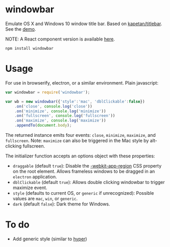 # windowbar

Emulate OS X and Windows 10 window title bar. Based on [kapetan/titlebar](https://github.com/kapetan/titlebar). See the [demo](http://katacarbix.xyz/windowbar/demo/index.html).

NOTE: A React component version is available [here](https://github.com/katacarbix/windowbar/tree/windowbar-react).

`npm install windowbar`

# Usage

For use in browserify, electron, or a similar environment. Plain javascript:

```javascript
var windowbar = require('windowbar');

var wb = new windowbar({'style':'mac', 'dblClickable':false})
	.on('close', console.log('close'))
	.on('minimize', console.log('minimize'))
	.on('fullscreen', console.log('fullscreen'))
	.on('maximize', console.log('maximize'))
	.appendTo(document.body);
```

The returned instance emits four events: `close`, `minimize`, `maximize`, and `fullscreen`. Note: `maximize` can also be triggered in the Mac style by alt-clicking fullscreen.

The initializer function accepts an options object with these properties:

* `draggable` (default `true`): Disable the [-webkit-app-region](https://developer.chrome.com/apps/app_window) CSS property on the root element. Allows frameless windows to be dragged in an `electron` application.
* `dblClickable` (default `true`): Allows double clicking windowbar to trigger maximize event.
* `style` (defaults to current OS, or `generic` if unrecognized): Possible values are `mac`, `win`, or `generic`.
* `dark` (default `false`): Dark theme for Windows.

# To do

* Add generic style (similar to [hyper](http://hyper.is))
